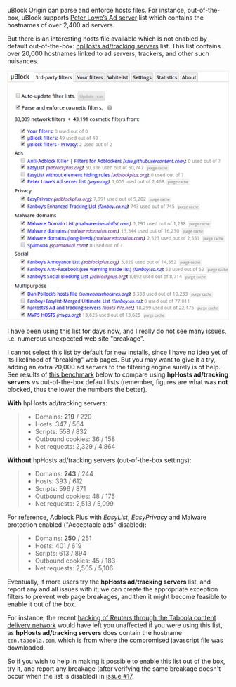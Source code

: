 uBlock Origin can parse and enforce hosts files. For instance, out-of-the-box, uBlock supports [Peter Lowe’s Ad server](http://pgl.yoyo.org/) list which contains the hostnames of over 2,400 ad servers.

But there is an interesting hosts file available which is not enabled by default out-of-the-box: [hpHosts ad/tracking servers](http://hosts-file.net/) list. This list contains over 20,000 hostnames linked to ad servers, trackers, and other such nuisances.

![hpHosts](https://raw.githubusercontent.com/gorhill/uBlock/master/doc/img/wiki-hphosts.png)

I have been using this list for days now, and I really do not see many issues, i.e. numerous unexpected web site "breakage".

I cannot select this list by default for new installs, since I have no idea yet of its likelihood of "breaking" web pages. But you may want to give it a try, adding an extra 20,000 ad servers to the filtering engine surely is of help. See results of [this benchmark](/gorhill/uBlock/wiki/Reference-benchmark) below to compare using **hpHosts ad/tracking servers** vs out-of-the-box default lists (remember, figures are what was **not** blocked, thus the lower the numbers the better).

**With** hpHosts ad/tracking servers:

> - Domains: **219** / 220
> - Hosts: 347 / 564
> - Scripts: 558 / 832
> - Outbound cookies: 36 / 158
> - Net requests: 2,329 / 4,864

**Without** hpHosts ad/tracking servers (out-of-the-box settings):

> - Domains: **243** / 244
> - Hosts: 393 / 612
> - Scripts: 596 / 871
> - Outbound cookies: 48 / 175
> - Net requests: 2,513 / 5,099

For reference, Adblock Plus with _EasyList_, _EasyPrivacy_ and Malware protection enabled ("Acceptable ads" disabled):

> - Domains: **250** / 251
> - Hosts: 401 / 619
> - Scripts: 613 / 894
> - Outbound cookies: 45 / 183
> - Net requests: 2,505 / 5,106

Eventually, if more users try the **hpHosts ad/tracking servers** list, and report any and all issues with it, we can create the appropriate exception filters to prevent web page breakages, and then it might become feasible to enable it out of the box.

For instance, the recent [hacking of Reuters through the Taboola content delivery network](https://medium.com/@FredericJacobs/the-reuters-compromise-by-the-syrian-electronic-army-6bf570e1a85b) would have left you unaffected if you were using this list, as **hpHosts ad/tracking servers** does contain the hostname `cdn.taboola.com`, which is from where the compromised javascript file was downloaded.

So if you wish to help in making it possible to enable this list out of the box, try it, and report any breakage (after verifying the same breakage doesn't occur when the list is disabled) in [issue #17](https://github.com/gorhill/uBlock/issues/17).